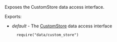 Exposes the CustomStore data access interface.

Exports:

- *default* - The [CustomStore](/api-reference/30%20Data%20Layer/CustomStore '/Documentation/ApiReference/Data_Layer/CustomStore/') data access interface

        require("data/custom_store")
